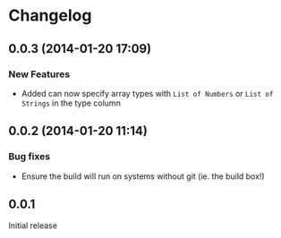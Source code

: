 # Changelog

## 0.0.3 (2014-01-20 17:09)

### New Features

* Added can now specify array types with `List of Numbers` or `List of Strings` in the type column

## 0.0.2 (2014-01-20 11:14)

### Bug fixes

* Ensure the build will run on systems without git (ie. the build box!)

## 0.0.1

Initial release